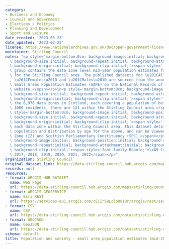 ```yaml
---
category:
- Business and Economy
- Council and Government
- Elections / Politics
- Planning and Development
- Sport and Leisure
date_created: '2023-03-23'
date_updated: '2023-03-23'
license: https://www.nationalarchives.gov.uk/doc/open-government-licence/version/3/
maintainer: Stirling Council
notes: "<p style='margin-bottom:0cm; background-image:initial; background-position:initial;\
  \ background-size:initial; background-repeat:initial; background-attachment:initial;\
  \ background-origin:initial; background-clip:initial;'><span style='font-family:Roboto;'>This\
  \ group contains the data zone level mid-year population estimates from 2020 onwards\
  \ for the Stirling Council area. The published datasets for \u201CAll Persons\u201D\
  , \u201CFemales\u201D and \u201CMales\u201D are sourced from the annually updated\
  \ Small Areas Population Estimates (SAPE) on the National Records of Scotland (NRS)\
  \ website.</span></p>\n<p style='margin-bottom:0cm; background-image:initial; background-position:initial;\
  \ background-size:initial; background-repeat:initial; background-attachment:initial;\
  \ background-origin:initial; background-clip:initial;'><span style='font-family:Roboto;'>Of\
  \ the 6,976 data zones in Scotland, each covering a population of between 500 and\
  \ 1000 residents, there are 121 within the Stirling Council area.</span></p>\n<p\
  \ style='margin-bottom:0cm; background-image:initial; background-position:initial;\
  \ background-size:initial; background-repeat:initial; background-attachment:initial;\
  \ background-origin:initial; background-clip:initial;'><span style='font-family:Roboto;'>For\
  \ each data zone within the Stirling Council area, this dataset details the total\
  \ population and distribution by age for the above, and can be viewed by Ward, Intermediate\
  \ Zone (IZ) and Scottish Parliamentary Constituency (SPC).</span></p>\n<p style='margin-bottom:0cm;\
  \ background-image:initial; background-position:initial; background-size:initial;\
  \ background-repeat:initial; background-attachment:initial; background-origin:initial;\
  \ background-clip:initial;'><span style='font-family:Roboto;'>\xA9 Crown Copyright\
  \ 2017, 2018, 2019, 2020, 2021, 2022</span></p>"
organization: Stirling Council
original_dataset_link: https://data-stirling-council.hub.arcgis.com/maps/stirling-council::population-and-society-small-area-population-estimates-mid-2020-all-persons
records: null
resources:
- format: ARCGIS HUB DATASET
  name: Web Page
  url: https://data-stirling-council.hub.arcgis.com/maps/stirling-council::population-and-society-small-area-population-estimates-mid-2020-all-persons
- format: ARCGIS GEOSERVICE
  name: Esri REST
  url: https://services-eu1.arcgis.com/cECIr59LclpO818r/arcgis/rest/services/population%20and%20society%20-%20small%20area%20population%20estimates%20(mid-2020%20all)/FeatureServer/0
- format: CSV
  name: CSV
  url: https://data-stirling-council.hub.arcgis.com/datasets/stirling-council::population-and-society-small-area-population-estimates-mid-2020-all-persons.csv?outSR=%7B%22latestWkid%22%3A3857%2C%22wkid%22%3A102100%7D
- format: GEOJSON
  name: GeoJSON
  url: https://data-stirling-council.hub.arcgis.com/datasets/stirling-council::population-and-society-small-area-population-estimates-mid-2020-all-persons.geojson?outSR=%7B%22latestWkid%22%3A3857%2C%22wkid%22%3A102100%7D
schema: default
title: Population and society - small area population estimates (mid-2020 all persons)
---
```

